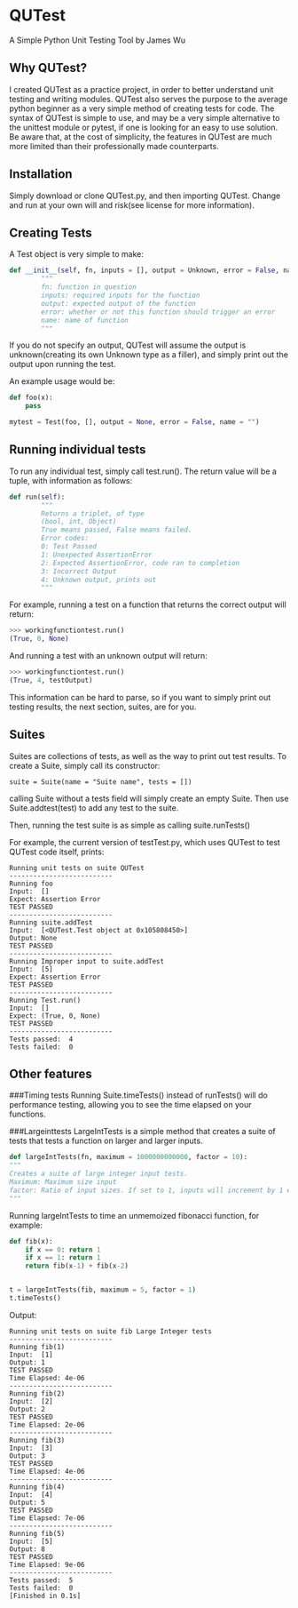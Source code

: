 QUTest
======

A Simple Python Unit Testing Tool by James Wu

Why QUTest?
-----------
I created QUTest as a practice project, in order to better understand unit testing and writing modules. QUTest also serves the purpose to the average python beginner as a very simple method of creating tests for code. The syntax of QUTest is simple to use, and may be a very simple alternative to the unittest module or pytest, if one is looking for an easy to use solution. Be aware that, at the cost of simplicity, the features in QUTest are much more limited than their professionally made counterparts.



Installation
------------
Simply download or clone QUTest.py, and then importing QUTest. Change and run at your own will and risk(see license for more information). 


Creating Tests
--------------
A Test object is very simple to make:

```python
def __init__(self, fn, inputs = [], output = Unknown, error = False, name = ""):
		"""
		fn: function in question
		inputs: required inputs for the function
		output: expected output of the function
		error: whether or not this function should trigger an error
		name: name of function
		"""
```
If you do not specify an output, QUTest will assume the output is unknown(creating its own Unknown type as a filler), and simply print out the output upon running the test. 


An example usage would be:
```python
def foo(x):
	pass

mytest = Test(foo, [], output = None, error = False, name = "")
```


Running individual tests
------------------------
To run any individual test, simply call test.run(). The return value will be a tuple, with information as follows:
```python
def run(self):
		"""
		Returns a triplet, of type
		(bool, int, Object)
		True means passed, False means failed. 
		Error codes:
		0: Test Passed
		1: Unexpected AssertionError
		2: Expected AssertionError, code ran to completion
		3: Incorrect Output
		4: Unknown output, prints out
		"""
```
For example, running a test on a function that returns the correct output will return:
```python
>>> workingfunctiontest.run()
(True, 0, None)
```
And running a test with an unknown output will return:
```python
>>> workingfunctiontest.run()
(True, 4, testOutput)
```

This information can be hard to parse, so if you want to simply print out testing results, the next section, suites, are for you.



Suites
------

Suites are collections of tests, as well as the way to print out test results. To create a Suite, simply call its constructor:
```
suite = Suite(name = "Suite name", tests = [])
```
calling Suite without a tests field will simply create an empty Suite. Then use Suite.addtest(test) to add any test to the suite.

Then, running the test suite is as simple as calling suite.runTests()

For example, the current version of testTest.py, which uses QUTest to test QUTest code itself, prints:

```
Running unit tests on suite QUTest
--------------------------
Running foo
Input:  []
Expect: Assertion Error
TEST PASSED
--------------------------
Running suite.addTest
Input:  [<QUTest.Test object at 0x105808450>]
Output: None
TEST PASSED
--------------------------
Running Improper input to suite.addTest
Input:  [5]
Expect: Assertion Error
TEST PASSED
--------------------------
Running Test.run()
Input:  []
Expect: (True, 0, None)
TEST PASSED
--------------------------
Tests passed:  4
Tests failed:  0
```

Other features
--------------

###Timing tests
Running Suite.timeTests() instead of runTests() will do performance testing, allowing you to see the time elapsed on your functions.

###Largeinttests
LargeIntTests is a simple method that creates a suite of tests that tests a function on larger and larger inputs.
```python
def largeIntTests(fn, maximum = 1000000000000, factor = 10): 
"""
Creates a suite of large integer input tests.
Maximum: Maximum size input
factor: Ratio of input sizes. If set to 1, inputs will increment by 1 each time
"""
```
Running largeIntTests to time an unmemoized fibonacci function, for example:

```python
def fib(x):
	if x == 0: return 1
	if x == 1: return 1
	return fib(x-1) + fib(x-2) 


t = largeIntTests(fib, maximum = 5, factor = 1)
t.timeTests()
```

Output:
```
Running unit tests on suite fib Large Integer tests
--------------------------
Running fib(1)
Input:  [1]
Output: 1
TEST PASSED
Time Elapsed: 4e-06
--------------------------
Running fib(2)
Input:  [2]
Output: 2
TEST PASSED
Time Elapsed: 2e-06
--------------------------
Running fib(3)
Input:  [3]
Output: 3
TEST PASSED
Time Elapsed: 4e-06
--------------------------
Running fib(4)
Input:  [4]
Output: 5
TEST PASSED
Time Elapsed: 7e-06
--------------------------
Running fib(5)
Input:  [5]
Output: 8
TEST PASSED
Time Elapsed: 9e-06
--------------------------
Tests passed:  5
Tests failed:  0
[Finished in 0.1s]
```
